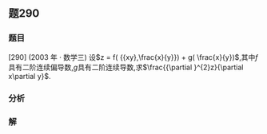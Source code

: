 ## 题290
### 题目
[290] (2003 年 · 数学三) 设$z = f( {{xy},\frac{x}{y}})  + g( \frac{x}{y})$,其中$f$具有二阶连续偏导数,$g$具有二阶连续导数,求$\frac{{\partial }^{2}z}{\partial x\partial y}$. 
### 分析

### 解